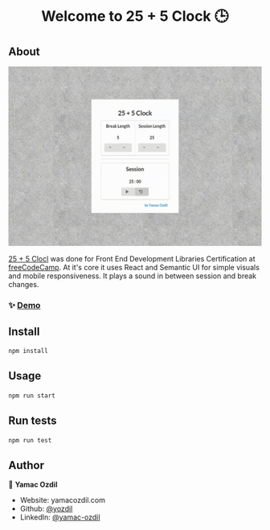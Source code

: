 <h1 align="center">Welcome to 25 + 5 Clock 🕒</h1>

## About

![alt text](public/app.gif)

[25 + 5 Clocl](https://csb-h3ydg.netlify.app/) was done for Front End Development Libraries Certification at [freeCodeCamp](https://www.freecodecamp.org). At it's core it uses React and Semantic UI for simple visuals and mobile responsiveness. It plays a sound in between session and break changes.

### ✨ [Demo](https://csb-h3ydg.netlify.app/)


## Install

```sh
npm install
```

## Usage

```sh
npm run start
```

## Run tests

```sh
npm run test
```

## Author

👤 **Yamac Ozdil**

* Website: yamacozdil.com
* Github: [@yozdil](https://github.com/yozdil)
* LinkedIn: [@yamac-ozdil](https://linkedin.com/in/yamac-ozdil)
